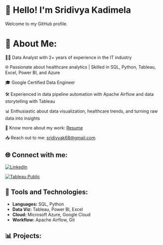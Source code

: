 # 👋 Hello! I'm Sridivya Kadimela
Welcome to my GitHub profile.

# 💫 About Me:

👩‍💻 Data Analyst with 2+ years of experience in the IT industry  

🌐 Passionate about healthcare analytics | Skilled in SQL, Python, Tableau, Excel, Power BI, and Azure  

🎓 Google Certified Data Engineer  

🛠️ Experienced in data pipeline automation with Apache Airflow and data storytelling with Tableau  

📊 Enthusiastic about data visualization, healthcare trends, and turning raw data into insights  

📄 Know more about my work: [Resume](#)

📥 Reach out to me: sridivyak68@gmail.com 

## 🌐 Connect with me:
[![LinkedIn](https://img.shields.io/badge/LinkedIn-blue?logo=linkedin)](https://www.linkedin.com/in/skadimel/)

[![Tableau Public](https://img.shields.io/badge/Tableau%20Public-blue)](https://public.tableau.com/app/profile/sridivya.kadimela/vizzes)

## 💼 Tools and Technologies:
- **Languages:** SQL, Python  
- **Data Viz:** Tableau, Power BI, Excel 
- **Cloud:** Microsoft Azure, Google Cloud 
- **Workflow:** Apache Airflow, Git  

## 📊 Projects:
